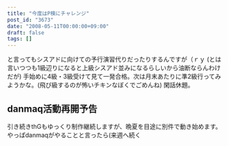 ```yaml
---
title: "今度はP検にチャレンジ"
post_id: "3673"
date: "2008-05-11T00:00:00+09:00"
draft: false
tags: []
---
```



と言ってもシスアドに向けての予行演習代りだったりするんですが（ｒｙ (とは言いつつも1級辺りになると上級シスアド並みになるらしいから油断ならんわけだが) 手始めに4級・3級受けて見て一発合格。次は月末あたりに準2級行ってみようかな。(飛び級するのが怖いチキンなぼくでごめんね)  閑話休題。
## danmaq活動再開予告
引き続きthGもゆっくり制作継続しますが、晩夏を目途に別件で動き始めます。やっぱdanmaqがやることと言ったら(来週へ続く
